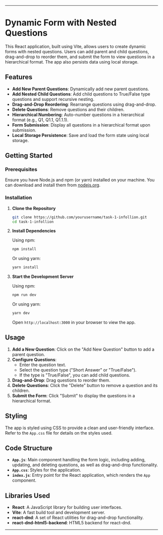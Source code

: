 
---

# Dynamic Form with Nested Questions

This React application, built using Vite, allows users to create dynamic forms with nested questions. Users can add parent and child questions, drag-and-drop to reorder them, and submit the form to view questions in a hierarchical format. The app also persists data using local storage.

## Features

- **Add New Parent Questions**: Dynamically add new parent questions.
- **Add Nested Child Questions**: Add child questions to True/False type questions and support recursive nesting.
- **Drag-and-Drop Reordering**: Rearrange questions using drag-and-drop.
- **Delete Questions**: Remove questions and their children.
- **Hierarchical Numbering**: Auto-number questions in a hierarchical format (e.g., Q1, Q1.1, Q1.1.1).
- **Form Submission**: Display all questions in a hierarchical format upon submission.
- **Local Storage Persistence**: Save and load the form state using local storage.

## Getting Started

### Prerequisites

Ensure you have Node.js and npm (or yarn) installed on your machine. You can download and install them from [nodejs.org](https://nodejs.org/).

### Installation

1. **Clone the Repository**

   ```bash
   git clone https://github.com/yourusername/task-1-infollion.git
   cd task-1-infollion
   ```

2. **Install Dependencies**

   Using npm:
   ```bash
   npm install
   ```

   Or using yarn:
   ```bash
   yarn install
   ```

3. **Start the Development Server**

   Using npm:
   ```bash
   npm run dev
   ```

   Or using yarn:
   ```bash
   yarn dev
   ```

   Open `http://localhost:3000` in your browser to view the app.

## Usage

1. **Add a New Question**: Click on the "Add New Question" button to add a parent question.
2. **Configure Questions**:
   - Enter the question text.
   - Select the question type ("Short Answer" or "True/False").
   - If the type is "True/False", you can add child questions.
3. **Drag-and-Drop**: Drag questions to reorder them.
4. **Delete Questions**: Click the "Delete" button to remove a question and its children.
5. **Submit the Form**: Click "Submit" to display the questions in a hierarchical format.

## Styling

The app is styled using CSS to provide a clean and user-friendly interface. Refer to the `App.css` file for details on the styles used.

## Code Structure

- **`App.js`**: Main component handling the form logic, including adding, updating, and deleting questions, as well as drag-and-drop functionality.
- **`App.css`**: Styles for the application.
- **`index.js`**: Entry point for the React application, which renders the `App` component.

## Libraries Used

- **React**: A JavaScript library for building user interfaces.
- **Vite**: A fast build tool and development server.
- **react-dnd**: A set of React utilities for drag-and-drop functionality.
- **react-dnd-html5-backend**: HTML5 backend for react-dnd.

---
